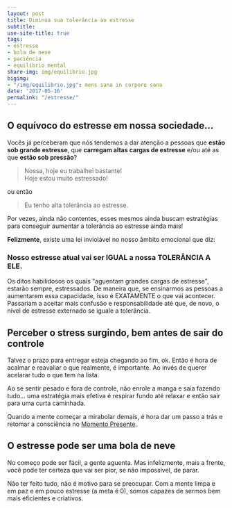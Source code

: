 ```yaml
---
layout: post
title: Diminua sua tolerância ao estresse
subtitle: 
use-site-title: true
tags:
- estresse
- bola de neve
- paciência
- equilíbrio mental
share-img: img/equilibrio.jpg
bigimg:
- "/img/equilibrio.jpg": mens sana in corpore sana
date: '2017-05-16'
permalink: "/estresse/"
---
```


## O equívoco do estresse em nossa sociedade...

Vocês já perceberam que nós tendemos a dar atenção a pessoas que **estão sob grande estresse**, que **carregam altas cargas de estresse** e/ou até as que **estão sob pressão**?

> Nossa, hoje eu trabalhei bastante! <br> Hoje estou muito estressado!

ou então 

> Eu tenho alta tolerância ao estresse. 

Por vezes, ainda não contentes, esses mesmos ainda buscam estratégias para conseguir aumentar a tolerância ao estresse ainda mais!

**Felizmente**, existe uma lei inviolável no nosso âmbito emocional que diz: 

### Nosso **estresse** atual vai ser **IGUAL** a nossa **TOLERÂNCIA A ELE**.

Os ditos habilidosos os quais "aguentam grandes cargas de estresse", estarão sempre, estressados. De maneira que, se ensinarmos as pessoas a aumentarem essa capacidade, isso é EXATAMENTE o que vai acontecer. Passariam a aceitar mais confusão e responsabilidade até que, de novo, o nível de estresse externado se iguale a tolerância.

## Perceber o stress surgindo, bem antes de sair do controle

Talvez o prazo para entregar esteja chegando ao fim, ok. Então é hora de acalmar e reavaliar o que realmente, é importante. Ao invés de querer acelarar tudo o que tem na lista.

Ao se sentir pesado e fora de controle, não enrole a manga e saia fazendo tudo... uma estratégia mais efetiva é respirar fundo até relaxar e então sair para uma curta caminhada.

Quando a mente começar a mirabolar demais, é hora dar um passo a trás e retomar a consciência no [Momento Presente](/Momento-Presente). 

## O estresse pode ser uma bola de neve

No começo pode ser fácil, a gente aguenta. Mas infelizmente, mais a frente, você pode ter certeza que vai ser pior, se não impossível, de parar.

Não ter feito tudo, não é motivo para se preocupar. Com a mente limpa e em paz e em pouco estresse (a meta é 0), somos capazes de sermos bem mais eficientes e criativos.   

